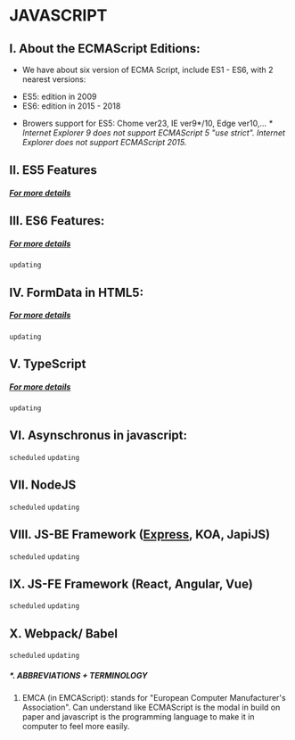 # JAVASCRIPT
## I. About the ECMAScript Editions:
- We have about six version of ECMA Script, include ES1 - ES6, with 2 nearest versions:
+ ES5: edition in 2009
+ ES6: edition in 2015 - 2018
- Browers support for ES5: Chome ver23, IE ver9*/10, Edge ver10,...
<i>* Internet Explorer 9 does not support ECMAScript 5 "use strict".</i>
<i>Internet Explorer does not support ECMAScript 2015.</i>

## II. ES5 Features
##### [For more details](https://github.com/TamLNM/TamLNM_SelfStudy/blob/master/I.%20DOCUMENTATION/CHAPTER%203%20-%20JAVASCRIPT/2.ES5-Features.md)

## III. ES6 Features:
##### [For more details](https://github.com/TamLNM/TamLNM_SelfStudy/blob/master/I.%20DOCUMENTATION/CHAPTER%203%20-%20JAVASCRIPT/3.ES6-Features.md)
`updating`

## IV. FormData in HTML5:
##### [For more details](https://github.com/TamLNM/TamLNM_SelfStudy/edit/master/I.%20DOCUMENTATION/CHAPTER%203%20-%20JAVASCRIPT/4.FormData-HTML5.md)
`updating`

## V. TypeScript
##### [For more details](https://github.com/TamLNM/TamLNM_SelfStudy/blob/master/I.%20DOCUMENTATION/CHAPTER%203%20-%20JAVASCRIPT/5.TypeScript.md)
`updating`

## VI. Asynschronus in javascript:
`scheduled` `updating`

## VII. NodeJS
`scheduled` `updating`

## VIII. JS-BE Framework (<u><b>Express</b></u>, KOA, JapiJS)
`scheduled` `updating`

## IX. JS-FE Framework (React, Angular, Vue)
`scheduled` `updating`

## X. Webpack/ Babel
`scheduled` `updating`

##### *. ABBREVIATIONS + TERMINOLOGY
1. EMCA (in EMCAScript): stands for "European Computer Manufacturer's Association". Can understand like ECMAScript is the modal in build on paper and javascript is the programming language to make it in computer to feel more easily.
